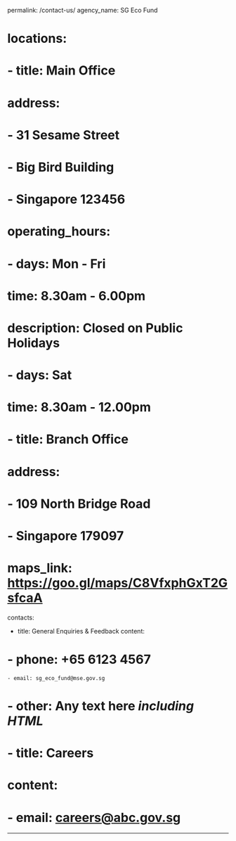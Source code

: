 <!-- ---
layout: contact_us
title: Contact Us -->
permalink: /contact-us/
agency_name: SG Eco Fund
# locations:
#   - title: Main Office
#     address:
#         - 31 Sesame Street
#         - Big Bird Building
#         - Singapore 123456
#     operating_hours:
#       - days: Mon - Fri
#         time: 8.30am - 6.00pm
#         description: Closed on Public Holidays
#       - days: Sat
#         time: 8.30am - 12.00pm
#   - title: Branch Office
#     address:
#         - 109 North Bridge Road
#         - Singapore 179097
#     maps_link: https://goo.gl/maps/C8VfxphGxT2GsfcaA
contacts:
  - title: General Enquiries & Feedback
    content:
#     - phone: +65 6123 4567
    - email: sg_eco_fund@mse.gov.sg
#     - other: Any text here <i>including HTML</i>
#   - title: Careers
#     content:
#     - email: careers@abc.gov.sg
---